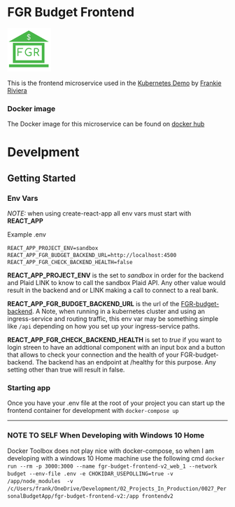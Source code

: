 # FGR Budget Frontend

[<img src="./src/components/common/images/FGRFINANCE.png" width="100" >](https://fgr-kubernetes-demo.northcentralus.cloudapp.azure.com)

This is the frontend microservice used in the [Kubernetes Demo](https://frankieriviera.com/portfolio/kubernetes-demo) by [Frankie Riviera](https://frankieriviera.com)

### Docker image
The Docker image for this microservice can be found on [docker hub](https://hub.docker.com/repository/docker/dariv94/kubebud_frontend)

# Develpment

## Getting Started

### Env Vars

*NOTE:* when using create-react-app all env vars must start with **REACT_APP**  

Example .env
```
REACT_APP_PROJECT_ENV=sandbox
REACT_APP_FGR_BUDGET_BACKEND_URL=http://localhost:4500
REACT_APP_FGR_CHECK_BACKEND_HEALTH=false
```

**REACT_APP_PROJECT_ENV** is the set to *sandbox* in order for the backend and Plaid LINK to know to call the sandbox Plaid API. Any other value would result in the backend and or LINK making a call to connect to a real bank. 

**REACT_APP_FGR_BUDGET_BACKEND_URL** is the url of the [FGR-budget-backend](https://github.com/DaRiv94/fgr-budget-backend-v2). A Note, when running in a kubernetes cluster and using an ingress-service and routing traffic, this env var may be something simple like `/api` depending on how you set up your ingress-service paths.

**REACT_APP_FGR_CHECK_BACKEND_HEALTH** is set to *true* if you want to login streen to have an addtional component with an input box and a button that allows to check your connection and the health of your FGR-budget-backend. The backend has an endpoint at /healthy for this purpose. Any setting other than true will result in false.

### Starting app
Once you have your .env file at the root of your project you can start up the frontend container for development with 
`docker-compose up`

---
### NOTE TO SELF When Developing with Windows 10 Home
Docker Toolbox does not play nice with docker-compose, so when I am developing with a windows 10 Home machine use the following cmd
`docker run --rm -p 3000:3000 --name fgr-budget-frontend-v2_web_1 --network budget --env-file .env -e CHOKIDAR_USEPOLLING=true -v /app/node_modules  -v /c/Users/frank/OneDrive/Development/02_Projects_In_Production/0027_PersonalBudgetApp/fgr-budget-frontend-v2:/app frontendv2`
